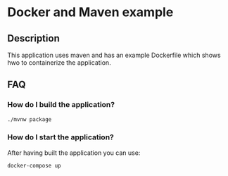 # Docker and Maven example

## Description

This application uses maven and has an example Dockerfile which shows hwo to containerize the application.

## FAQ

### How do I build the application?

```sh
./mvnw package
```

### How do I start the application?

After having built the application you can use:

```sh
docker-compose up
```